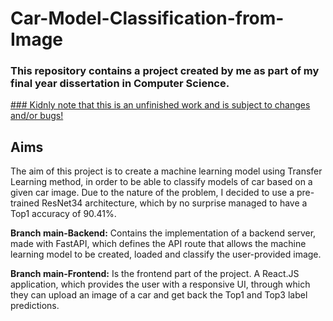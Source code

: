 # Car-Model-Classification-from-Image

### This repository contains a project created by me as part of my final year dissertation in Computer Science.

<u> ### Kidnly note that this is an unfinished work and is subject to changes and/or bugs!</u>

**Aims**
---
The aim of this project is to create a machine learning model using Transfer Learning method, in order to be able to classify models of car based on a given car image. Due to the nature of the problem, I decided to use a pre-trained ResNet34 architecture, which by no surprise managed to have a Top1 accuracy of 90.41%.

**Branch main-Backend:**
Contains the implementation of a backend server, made with FastAPI, which defines the API route that allows the machine learning model to be created, loaded and classify the user-provided image.

**Branch main-Frontend:**
Is the frontend part of the project. A React.JS application, which provides the user with a responsive UI, through which they can upload an image of a car and get back the Top1 and Top3 label predictions.

